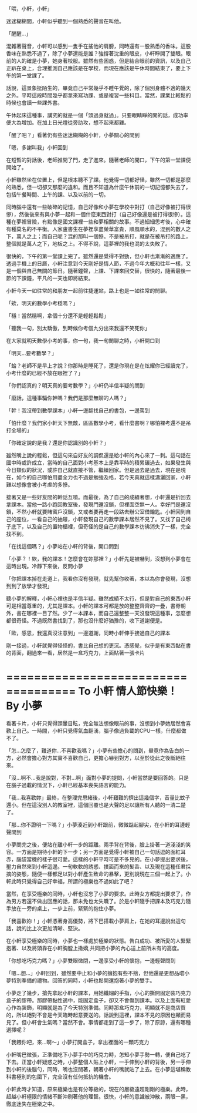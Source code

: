 「喂，小軒，小軒」

迷迷糊糊間，小軒似乎聽到一個熟悉的聲音在叫他。

「醒醒…」

混雜著聲音，小軒可以感到一隻手在搖他的肩膀，同時還有一股熟悉的香味。這股香味在熟悉不過了，除了小夢還能是誰？強撐著沈重的眼皮，小軒睜開了雙眼。眼前的人的確是小夢，她身著校服。雖然有些困惑，但是結合眼前的資訊，以及自己正趴在桌上，合理推測自己應該是在學校，而現在應該是午休時間結束了，要上下午的第一堂課了。

話說，這景象挺陌生的，畢竟自己平常幾乎不睡午覺的，除了個別身體不適的幾天之外。平時這段時間幾乎都拿來寫功課、或是複習一些科目。當然，課業比較鬆的時候也會讀一些課外書。

午休起床這種事，講究的就是一個「頭過身就過」。只要眼睛睜的開的話，成功率便大為增加。在加上日光燈從旁助攻，想不起來都難。

「醒了吧？」看著仍有些迷迷糊糊的小軒，小夢關心的問到

「嗯，多謝叫我」小軒回到

在短暫的對話後，老師推開了門，走了進來。隨著老師的開口，下午的第一堂課便開始了。

小軒雖然坐在位置上，但是根本聽不了課。他覺得一切都好怪，雖然一切都是那麼的熟悉，但一切卻又那麼的違和。而且不知道為什麼午休前的一切記憶都失去了，包括午餐時間、上午的課、以及以前的一切。

同時腦中還有一些破碎的記憶，自己好像和小夢在學校中對打（自己好像被打得很慘），然後後來有與小夢一起和一個什麼東西對打（自己好像還是被打得很慘）。這種在夢裡冒險，有點像是國文課裡一些和夢相關的故事。不過細細思考後，心中確有種莫名的不平衡。人家盧書生在夢裡享盡榮華富貴，順風順水的，混到的數人之下，萬人之上；而自己呢？混的那叫一個慘。不是被吊打，就是在被吊打的路上，整個就是萬人之下，地板之上。不得不說，這夢裡的我也混的太失敗了。

很快的，下午的第一堂課上完了。雖然還是覺得不對勁，但小軒也漸漸的適應了。透過手機上的日曆，小軒注意到今天剛好是情人節，不過今年大概和往年一樣，又是一個與自己無關的節日。隨著鐘聲，上課、下課來回交替，很快的，隨著最後一節的下課鐘，平凡的一天也即將結束。

小軒今天一如往常的和朋友一起前往捷運站，路上也是一如往常的閒聊。

「欸，明天的數學小考穩嗎？」

「穩！當然穩啊，拿個十分還不是輕輕鬆鬆」

「聽我一句，別太驕傲，到時候你考個九分出來我還不笑死你」

在大家就明天數學小考的事，你一句，我一句閒聊之時，小軒開口到

「明天…要考數學？」

「蛤？老師不是早上才說？你那時是睡死了，還是你現在是在炫耀你已經讀完了，小考什麼的已經不放在眼裡了？」

「你們認真的？明天真的要考數學？」小軒仍半信半疑的問到

「廢話，這種事騙你幹嗎？我們是那麼無聊的人嗎？」

「幹！我沒帶到數學課本」小軒一邊翻找自己的書包，一邊罵到

「怕什麼？我們家小軒天下無敵，區區數學小考，看什麼書啊？哪怕裸考還不是吊打全場的」

「你確定說的是我？還是你認識別的小軒？」

雖然嘴上說的輕鬆，但這句來自好友的調侃還是給小軒的內心來了一刺。這句話在國中時或許成立，當時的自己面對小考基本上是靠平時的積累碾過去，如果發生與今日類似的狀況，或許自己就直接不管，繼續回家。但是過去是過去，現在是現在，如今的自己哪怕用盡全力也不過是勉強及格，若今天真就這樣瀟灑回家，小軒難以想像會被小考虐的多慘。

接著又是一些好友間的幹話互噴。而最後，為了自己的成績著想，小軒還是折回去拿課本。當他一路小跑回教室後，發現門還沒鎖，但裡面空無一人。幸好門是還沒鎖，不然小軒就要賭窗戶沒鎖，又或者要再走一段路去辦公室借鑰匙。小軒回到自己的座位，一看自己的抽屜，小軒發現自己的數學課本居然不見了。又找了自己椅子底下，以及自己的置物櫃裡，但奇怪的是自己的數學課本彷彿消失了一樣，完全找不到。

「在找這個嗎？」小夢站在小軒的背後，開口問到

「小夢？！欸，我的課本！怎麼會在妳那裡？」小軒先是被嚇到，沒想到小夢會在這時出現。冷靜下來後，反問小夢

「你把課本掉在走道上，我看你沒有發現，就先幫你收著，本以為你會發現，沒想到到了放學才發現」

聽小夢的解釋，小軒心裡也是半信半疑。雖然成績不太行，但是對自己的東西小軒可是相當尊重的，尤其是課本。小軒的課本可都是放的整整齊齊的一疊，書脊朝外，書在哪裡一目了然。少了一本課本，而自己還整整一天沒發現這種事，怎麼想都很奇怪。不過既然書找到了，那也沒什麼好猶豫的，收下道謝便是。

「歐，感恩，我還真沒注意到」一邊道謝，同時小軒伸手接過自己的課本

剛一接過，小軒就覺得怪怪的，書比自己想的更沉。憑感覺，似乎是有東西黏在書的背面，翻過來一看，居然是一盒巧克力，上面貼著一張卡片

====================================
To 小軒
        情人節快樂！
                        By 小夢
====================================

看著卡片，小軒只覺得頭暈目眩，完全無法想像眼前的事，沒想到小夢她居然會喜歡上自己。一時間，小軒只覺得氣血翻湧，腦子像過負載的CPU一樣，什麼都做不了。

「怎…怎麼了，難道你…不喜歡我嗎？」小夢有些擔心的問到，畢竟作為告白的一方，必然會擔心對方其實不喜歡自己，更擔心嚇到對方，以至於從此之後斷絕往來。

「沒…啊不…我是說對，不對…啊」面對小夢的提問，小軒當然是要回答的。只是在腦子過載的情況下，小軒已經基本喪失語言的能力。

「我…我喜歡妳」最終，在整理完思緒後，小軒艱難的擠出這幾個字，音量比蚊子還小。但在這沒別人的教室裡，這個回覆也是大聲的足以讓所有人聽的一清二楚了。

「那…你不證明一下嗎？」小夢湊近到小軒跟前，微微踮起腳尖，在小軒的耳邊輕聲問到

小夢問完之後，便站在離小軒一步的距離。兩手背在背後，臉上掛著一道淺淺的笑容。一方面是期待小軒的下一步；另一方面是覺得小軒被自己一句話逗的面紅耳赤，腦袋當機的樣子很可愛。這樣的小軒平時可是不多見的。在小夢提出要求後，壓力自然來到小軒這邊。一句軟軟的誘惑、撲面而來的髮香、以及現在這種任君採摘的姿態，隨便一樣都足以對小軒產生致命的暴擊，更別說現在三個一起上了。小軒此時只覺得自己好幸福，所謂的極樂也不過如此了吧？

當然，在享受極樂的同時，小軒也沒忘了小夢的要求。此時女方都提出要求了，作為男方若還不做出回應的話，那未免也太失職了。於是小軒隨手把課本及巧克力隨手放在一旁的桌上，一步上前，緊緊的抱住小夢。

「我喜歡妳！」小軒憑著身高優勢，將下巴搭載小夢肩上，在她的耳邊說出這句話，說的比上次更加清晰、堅決。

在小軒享受極樂的同時，小夢也一樣處於極樂的狀態。告白成功、被所愛的人緊緊抱著、以及將頭靠在小軒胸膛上撒嬌,共同把小夢的內心送上前所未有的高度。

「你想吃巧克力嗎？」小夢雙眼微閉，一邊享受小軒的懷抱，一邊輕聲問到

「嗯…想…」小軒回到，雖然要中止和小夢的擁抱有些不捨，但他還是更想品嚐小夢特別準備的禮物。回答的同時，小軒也鬆開還抱著小夢的雙手。

小夢走了幾步，搶先拿起小軒的課本，用她纖細的手指，小心的撕開固定裝巧克力盒子的膠帶。那膠帶黏性適中，能固定盒子，卻又不會傷到課本。以及上面有紅愛心作為裝飾，明顯就是為了今天特別準備。同時那盒巧克力，明顯就不是商店買的，所以絕對不會是今天臨時起意要送的。話說到這裡，課本不見的原因也顯而易見了。但小軒會生氣嗎？當然不會。事情都走到了這一步了，除了原諒，還有哪種選擇呢？

「我餵你吧，來…啊～」小夢打開盒子，拿出裡面的一顆巧克力

小軒嘴巴微張，正準備吃下小夢手中的巧克力時，怎知小夢手勢一轉，便自己吃了下去。正當小軒疑惑之時，小夢整個人貼上小軒，一手伸到小軒的背後，另一手伸到小軒的後腦勺，同時，嘴也沒閒著，朝著小軒的嘴就貼了上去。在小夢這堪稱教科書極別的包圍下，完全沒有任何抵抗的機會。

小軒此時才知道，原來極樂也是有分等級的，現在的層級遠超剛剛的極樂。此時，超越小軒極限的情緒不斷沖刷著他的理智。很快，小軒的意識被沖散，兩眼一黑，徹底迷失在極樂之中。

